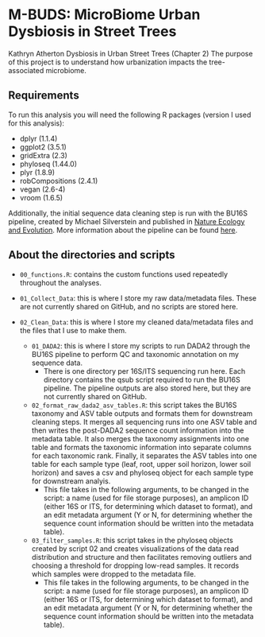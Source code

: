 # M-BUDS: MicroBiome Urban Dysbiosis in Street Trees 
Kathryn Atherton Dysbiosis in Urban Street Trees (Chapter 2)
The purpose of this project is to understand how urbanization impacts the tree-associated microbiome. 

## Requirements
To run this analysis you will need the following R packages (version I used for this analysis):
- dplyr (1.1.4)
- ggplot2 (3.5.1)
- gridExtra (2.3)
- phyloseq (1.44.0)
- plyr (1.8.9)
- robCompositions (2.4.1)
- vegan (2.6-4)
- vroom (1.6.5)

Additionally, the initial sequence data cleaning step is run with the BU16S pipeline, created by Michael Silverstein and published in [Nature Ecology and Evolution](https://www.nature.com/articles/s41559-024-02440-6). More information about the pipeline can be found [here](https://github.com/Boston-University-Microbiome-Initiative/BU16s). 

## About the directories and scripts
- `00_functions.R`: contains the custom functions used repeatedly throughout the analyses.

- `01_Collect_Data`: this is where I store my raw data/metadata files. These are not currently shared on GitHub, and no scripts are stored here.
- `02_Clean_Data`: this is where I store my cleaned data/metadata files and the files that I use to make them.
    - `01_DADA2`: this is where I store my scripts to run DADA2 through the BU16S pipeline to perform QC and taxonomic annotation on my sequence data.
      - There is one directory per 16S/ITS sequencing run here. Each directory contains the qsub script required to run the BU16S pipeline. The pipeline outputs are also stored here, but they are not currently shared on GitHub.  
    - `02_format_raw_dada2_asv_tables.R`: this script takes the BU16S taxonomy and ASV table outputs and formats them for downstream cleaning steps. It merges all sequencing runs into one ASV table and then writes the post-DADA2 sequence count information into the metadata table. It also merges the taxonomy assignments into one table and formats the taxonomic information into separate columns for each taxonomic rank. Finally, it separates the ASV tables into one table for each sample type (leaf, root, upper soil horizon, lower soil horizon) and saves a csv and phyloseq object for each sample type for downstream analyis.
        - This file takes in the following arguments, to be changed in the script: a name (used for file storage purposes), an amplicon ID (either 16S or ITS, for determining which dataset to format), and an edit metadata argument (Y or N, for determining whether the sequence count information should be written into the metadata table). 
    - `03_filter_samples.R`: this script takes in the phyloseq objects created by script 02 and creates visualizations of the data read distribution and structure and then facilitates removing outliers and choosing a threshold for dropping low-read samples. It records which samples were dropped to the metadata file. 
        - This file takes in the following arguments, to be changed in the script: a name (used for file storage purposes), an amplicon ID (either 16S or ITS, for determining which dataset to format), and an edit metadata argument (Y or N, for determining whether the sequence count information should be written into the metadata table). 
